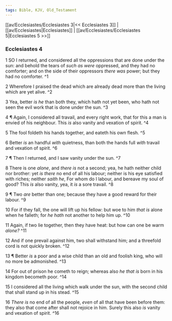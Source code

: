 ```yaml
---
tags: Bible, KJV, Old_Testament
---
```


[[av/Ecclesiastes/Ecclesiastes 3|<< Ecclesiastes 3]] | [[av/Ecclesiastes|Ecclesiastes]] | [[av/Ecclesiastes/Ecclesiastes 5|Ecclesiastes 5 >>]]

### Ecclesiastes 4

1 SO I returned, and considered all the oppressions that are done under the sun: and behold the tears of _such_ _as_ _were_ oppressed, and they had no comforter; and on the side of their oppressors _there_ _was_ power; but they had no comforter. ^1

2 Wherefore I praised the dead which are already dead more than the living which are yet alive. ^2

3 Yea, better _is_ _he_ than both they, which hath not yet been, who hath not seen the evil work that is done under the sun. ^3

4 ¶ Again, I considered all travail, and every right work, that for this a man is envied of his neighbour. This _is_ also vanity and vexation of spirit. ^4

5 The fool foldeth his hands together, and eateth his own flesh. ^5

6 Better _is_ an handful _with_ quietness, than both the hands full _with_ travail and vexation of spirit. ^6

7 ¶ Then I returned, and I saw vanity under the sun. ^7

8 There is one _alone_, and _there_ _is_ not a second; yea, he hath neither child nor brother: yet _is_ _there_ no end of all his labour; neither is his eye satisfied with riches; neither _saith_ _he_, For whom do I labour, and bereave my soul of good? This _is_ also vanity, yea, it _is_ a sore travail. ^8

9 ¶ Two _are_ better than one; because they have a good reward for their labour. ^9

10 For if they fall, the one will lift up his fellow: but woe to him _that_ _is_ alone when he falleth; for _he_ _hath_ not another to help him up. ^10

11 Again, if two lie together, then they have heat: but how can one be warm _alone?_ ^11

12 And if one prevail against him, two shall withstand him; and a threefold cord is not quickly broken. ^12

13 ¶ Better _is_ a poor and a wise child than an old and foolish king, who will no more be admonished. ^13

14 For out of prison he cometh to reign; whereas also _he_ _that_ _is_ born in his kingdom becometh poor. ^14

15 I considered all the living which walk under the sun, with the second child that shall stand up in his stead. ^15

16 _There_ _is_ no end of all the people, _even_ of all that have been before them: they also that come after shall not rejoice in him. Surely this also _is_ vanity and vexation of spirit. ^16
